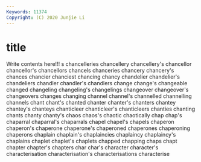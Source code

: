 ```yaml
---
Keywords: 11374
Copyright: (C) 2020 Junjie Li
---
```


# title

Write contents here!!!
s 
chancelleries 
chancellery 
chancellery's 
chancellor 
chancellor's 
chancellors 
chancels
chanceries 
chancery 
chancery's 
chances 
chancier 
chanciest 
chancing 
chancy 
chandelier 
chandelier's
chandeliers 
chandler 
chandler's 
chandlers 
change 
change's 
changeable 
changed 
changeling 
changeling's
changelings 
changeover 
changeover's 
changeovers 
changes 
changing 
channel 
channel's 
channelled 
channelling
channels 
chant 
chant's 
chanted 
chanter 
chanter's 
chanters 
chantey 
chantey's 
chanteys
chanticleer 
chanticleer's 
chanticleers 
chanties 
chanting 
chants 
chanty 
chanty's 
chaos 
chaos's
chaotic 
chaotically 
chap 
chap's 
chaparral 
chaparral's 
chaparrals 
chapel 
chapel's 
chapels
chaperon 
chaperon's 
chaperone 
chaperone's 
chaperoned 
chaperones 
chaperoning 
chaperons 
chaplain 
chaplain's
chaplaincies 
chaplaincy 
chaplaincy's 
chaplains 
chaplet 
chaplet's 
chaplets 
chapped 
chapping 
chaps
chapt 
chapter 
chapter's 
chapters 
char 
char's 
character 
character's 
characterisation 
characterisation's
characterisations 
characterise 
